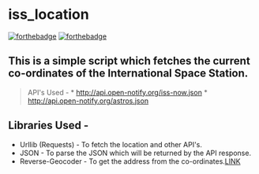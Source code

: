 # iss_location
[![forthebadge](https://forthebadge.com/images/badges/made-with-python.svg)](https://forthebadge.com)
[![forthebadge](https://forthebadge.com/images/badges/built-with-love.svg)](https://forthebadge.com)

This is a simple script which fetches the current co-ordinates of the International Space Station.
----
> API's Used -
    * http://api.open-notify.org/iss-now.json
    * http://api.open-notify.org/astros.json

## Libraries Used -
* Urllib (Requests) - To fetch the location and other API's.
* JSON - To parse the JSON which will be returned by the API response.
* Reverse-Geocoder - To get the address from the co-ordinates.[LINK](https://github.com/thampiman/reverse-geocoder)
